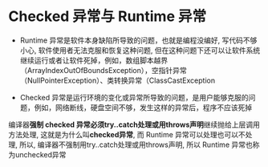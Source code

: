 # Checked 异常与 Runtime 异常


* Runtime 异常是软件本身缺陷所导致的问题，也就是编程没编好,
写代码不够小心,
软件使用者无法克服和恢复这种问题,
但在这种问题下还可以让软件系统继续运行或者让软件死掉，例如，数组脚本越界（ArrayIndexOutOfBoundsException），空指针异常（NullPointerException）、类转换异常（ClassCastException

* Checked 异常是运行环境的变化或异常所导致的问题，是用户能够克服的问题，例如，网络断线，硬盘空间不够，发生这样的异常后，程序不应该死掉

编译器**强制 checked 异常必须try..catch处理或用throws声明**继续抛给上层调用方法处理,
这就是为什么叫**checked异常**,
而 Runtime 异常可以处理也可以不处理,
所以,
编译器不强制用try..catch处理或用throws声明,
所以 Runtime 异常也称为unchecked异常

